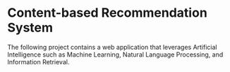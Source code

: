 # Content-based Recommendation System
The following project contains a web application that leverages Artificial Intelligence such as Machine Learning, Natural Language Processing, and Information Retrieval.
